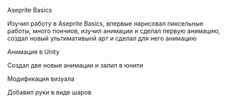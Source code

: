 Aseprite Basics

Изучил работу в Aseprite Basics, впервые нарисовал пиксельные работы, много пончиов, изучил анимации и сделал первую анимацию, создал новый ультимативынй арт и сделал для него анимацию

Анимация в Unity

Создал две новые анимации и залил в юнити

Модификация визуала

Добавил руки в виде шаров


